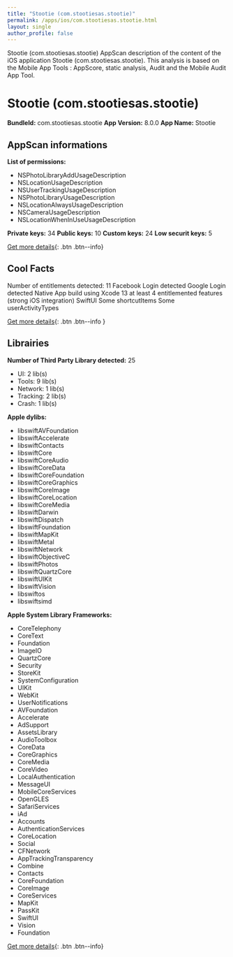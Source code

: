 ```yaml
---
title: "Stootie (com.stootiesas.stootie)"
permalink: /apps/ios/com.stootiesas.stootie.html
layout: single
author_profile: false
---
```

Stootie (com.stootiesas.stootie) AppScan description of the content of the iOS application Stootie (com.stootiesas.stootie). This analysis is based on the Mobile App Tools : AppScore, static analysis, Audit and the Mobile Audit App Tool.

# Stootie (com.stootiesas.stootie)

**BundleId:** com.stootiesas.stootie
**App Version:** 8.0.0
**App Name:** Stootie


## AppScan informations 

**List of permissions:** 
- NSPhotoLibraryAddUsageDescription
- NSLocationUsageDescription
- NSUserTrackingUsageDescription
- NSPhotoLibraryUsageDescription
- NSLocationAlwaysUsageDescription
- NSCameraUsageDescription
- NSLocationWhenInUseUsageDescription
  
  
**Private keys:** 34
**Public keys:** 10
**Custom keys:** 24
**Low securit keys:** 5
  
[Get more details](/pricing.html){: .btn .btn--info}

## Cool Facts

Number of entitlements detected: 11
Facebook Login detected
Google Login detected
Native App
build using Xcode 13
at least 4 entitlemented features (strong iOS integration)
SwiftUI
Some shortcutItems 
Some userActivityTypes
  
[Get more details](/pricing.html){: .btn .btn--info }

## Librairies 
**Number of Third Party Library detected:** 25
- UI: 2 lib(s)
- Tools: 9 lib(s)
- Network: 1 lib(s)
- Tracking: 2 lib(s)
- Crash: 1 lib(s)


**Apple dylibs:**
- libswiftAVFoundation
- libswiftAccelerate
- libswiftContacts
- libswiftCore
- libswiftCoreAudio
- libswiftCoreData
- libswiftCoreFoundation
- libswiftCoreGraphics
- libswiftCoreImage
- libswiftCoreLocation
- libswiftCoreMedia
- libswiftDarwin
- libswiftDispatch
- libswiftFoundation
- libswiftMapKit
- libswiftMetal
- libswiftNetwork
- libswiftObjectiveC
- libswiftPhotos
- libswiftQuartzCore
- libswiftUIKit
- libswiftVision
- libswiftos
- libswiftsimd


**Apple System Library Frameworks:**
- CoreTelephony
- CoreText
- Foundation
- ImageIO
- QuartzCore
- Security
- StoreKit
- SystemConfiguration
- UIKit
- WebKit
- UserNotifications
- AVFoundation
- Accelerate
- AdSupport
- AssetsLibrary
- AudioToolbox
- CoreData
- CoreGraphics
- CoreMedia
- CoreVideo
- LocalAuthentication
- MessageUI
- MobileCoreServices
- OpenGLES
- SafariServices
- iAd
- Accounts
- AuthenticationServices
- CoreLocation
- Social
- CFNetwork
- AppTrackingTransparency
- Combine
- Contacts
- CoreFoundation
- CoreImage
- CoreServices
- MapKit
- PassKit
- SwiftUI
- Vision
- Foundation


  
[Get more details](/pricing.html){: .btn .btn--info}

